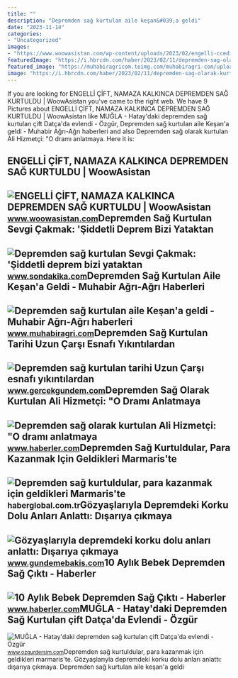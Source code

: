 ```yaml
---
title: ""
description: "Depremden sağ kurtulan aile keşan&#039;a geldi"
date: "2023-11-14"
categories:
- "Uncategorized"
images:
- "https://www.woowasistan.com/wp-content/uploads/2023/02/engelli-ccedilift-namaza-kalkinca-depremden-sag-kurtuldu.jpeg"
featuredImage: "https://i.hbrcdn.com/haber/2023/02/11/depremden-sag-olarak-kurtulan-ali-hizmetci-o-15626182_amp.jpg"
featured_image: "https://muhabiragricom.teimg.com/muhabiragri-com/uploads/2023/02/agency/igf/depremden-sag-kurtulan-aile-kesana-geldi.jpg"
image: "https://i.hbrcdn.com/haber/2023/02/11/depremden-sag-olarak-kurtulan-ali-hizmetci-o-15626182_amp.jpg"
---
```


If you are looking for ENGELLİ ÇİFT, NAMAZA KALKINCA DEPREMDEN SAĞ KURTULDU | WoowAsistan you've came to the right web. We have 9 Pictures about ENGELLİ ÇİFT, NAMAZA KALKINCA DEPREMDEN SAĞ KURTULDU | WoowAsistan like MUĞLA - Hatay'daki depremden sağ kurtulan çift Datça'da evlendi - Özgür, Depremden sağ kurtulan aile Keşan'a geldi - Muhabir Ağrı-Ağrı haberleri and also Depremden sağ olarak kurtulan Ali Hizmetçi: "O dramı anlatmaya. Here it is:

ENGELLİ ÇİFT, NAMAZA KALKINCA DEPREMDEN SAĞ KURTULDU | WoowAsistan
------------------------------------------------------------------

 ![ENGELLİ ÇİFT, NAMAZA KALKINCA DEPREMDEN SAĞ KURTULDU | WoowAsistan](https://www.woowasistan.com/wp-content/uploads/2023/02/engelli-ccedilift-namaza-kalkinca-depremden-sag-kurtuldu.jpeg) <small>www.woowasistan.com</small>Depremden Sağ Kurtulan Sevgi Çakmak: 'Şiddetli Deprem Bizi Yataktan
-------------------------------------------------------------------

 ![Depremden sağ kurtulan Sevgi Çakmak: 'Şiddetli deprem bizi yataktan](https://i2.sdacdn.com/haber/2023/02/16/depremden-sag-kurtulan-sevgi-cakmak-siddetli-15639280_amp.jpg) <small>www.sondakika.com</small>Depremden Sağ Kurtulan Aile Keşan'a Geldi - Muhabir Ağrı-Ağrı Haberleri
-----------------------------------------------------------------------

 ![Depremden sağ kurtulan aile Keşan'a geldi - Muhabir Ağrı-Ağrı haberleri](https://muhabiragricom.teimg.com/muhabiragri-com/uploads/2023/02/agency/igf/depremden-sag-kurtulan-aile-kesana-geldi.jpg) <small>www.muhabiragri.com</small>Depremden Sağ Kurtulan Tarihi Uzun Çarşı Esnafı Yıkıntılardan
-------------------------------------------------------------

 ![Depremden sağ kurtulan tarihi Uzun Çarşı esnafı yıkıntılardan](https://img.gercekgundem.com/rcman/Cw1280h720q95gc/storage/files/images/2023/03/05/depremden-sag-kurtulan-tarihi-uzun-carsi-esnafi-simdi-urunlerini-kurtarmaya-calisiyor-WpTe.jpg) <small>www.gercekgundem.com</small>Depremden Sağ Olarak Kurtulan Ali Hizmetçi: "O Dramı Anlatmaya
--------------------------------------------------------------

 ![Depremden sağ olarak kurtulan Ali Hizmetçi: "O dramı anlatmaya](https://i.hbrcdn.com/haber/2023/02/11/depremden-sag-olarak-kurtulan-ali-hizmetci-o-15626182_amp.jpg) <small>www.haberler.com</small>Depremden Sağ Kurtuldular, Para Kazanmak Için Geldikleri Marmaris'te
--------------------------------------------------------------------

 ![Depremden sağ kurtuldular, para kazanmak için geldikleri Marmaris'te](https://i.haberglobal.com.tr/storage/files/images/2023/07/05/depremden-sag-kurtuldular-para-kazanmak-icin-geldikleri-marmariste-sokakta-kaldilar-3OS1.jpg) <small>haberglobal.com.tr</small>Gözyaşlarıyla Depremdeki Korku Dolu Anları Anlattı: Dışarıya çıkmaya
--------------------------------------------------------------------

 ![Gözyaşlarıyla depremdeki korku dolu anları anlattı: Dışarıya çıkmaya](https://gundemebakiscom.teimg.com/gundemebakis-com/uploads/2023/02/depremden-sag-kurtulan-vatandas-disariya-cikmaya-calistik-bizi-duvardan-duvara-firlatti-6328-dhaphoto1.jpg) <small>www.gundemebakis.com</small>10 Aylık Bebek Depremden Sağ Çıktı - Haberler
---------------------------------------------

 ![10 Aylık Bebek Depremden Sağ Çıktı - Haberler](https://i.hbrcdn.com/haber/2018/08/07/10-aylik-bebek-depremden-sag-cikti-11122200_amp.jpg) <small>www.haberler.com</small>MUĞLA - Hatay'daki Depremden Sağ Kurtulan çift Datça'da Evlendi - Özgür
-----------------------------------------------------------------------

 ![MUĞLA - Hatay'daki depremden sağ kurtulan çift Datça'da evlendi - Özgür](https://ozgurdersimcom.teimg.com/ozgurdersim-com/uploads/2023/03/agency/mugla-hataydaki-depremden-sag-kurtulan-cift-datcada-evlendi.jpg) <small>www.ozgurdersim.com</small>Depremden sağ kurtuldular, para kazanmak için geldikleri marmaris'te. Gözyaşlarıyla depremdeki korku dolu anları anlattı: dışarıya çıkmaya. Depremden sağ kurtulan aile keşan'a geldi
